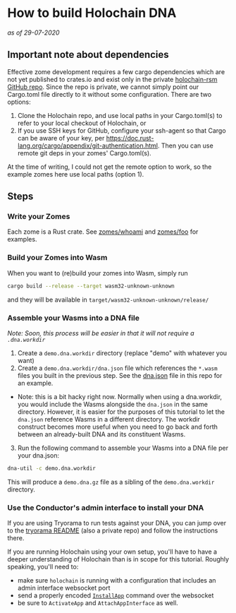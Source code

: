 # How to build Holochain DNA

*as of 29-07-2020*

## Important note about dependencies

Effective zome development requires a few cargo dependencies which are not yet published to crates.io and exist only in the private [holochain-rsm GitHub repo](https://github.com/Holo-Host/holochain). Since the repo is private, we cannot simply point our Cargo.toml file directly to it without some configuration. There are two options:

1. Clone the Holochain repo, and use local paths in your Cargo.toml(s) to refer to your local checkout of Holochain, or
2. If you use SSH keys for GitHub, configure your ssh-agent so that Cargo can be aware of your key, per https://doc.rust-lang.org/cargo/appendix/git-authentication.html. Then you can use remote git deps in your zomes' Cargo.toml(s).

At the time of writing, I could not get the remote option to work, so the example zomes here use local paths (option 1).

## Steps

### Write your Zomes

Each zome is a Rust crate. See [zomes/whoami](zomes/whoami) and [zomes/foo](zomes/foo) for examples.

### Build your Zomes into Wasm

When you want to (re)build your zomes into Wasm, simply run

```bash
cargo build --release --target wasm32-unknown-unknown
```

and they will be available in `target/wasm32-unknown-unknown/release/`

### Assemble your Wasms into a DNA file

*Note: Soon, this process will be easier in that it will not require a `.dna.workdir`*

1. Create a `demo.dna.workdir` directory (replace "demo" with whatever you want)
2. Create a `demo.dna.workdir/dna.json` file which references the `*.wasm` files you built in the previous step. See the [dna.json](dna.json) file in this repo for an example.
  - Note: this is a bit hacky right now. Normally when using a dna.workdir, you would include the Wasms alongside the `dna.json` in the same directory. However, it is easier for the purposes of this tutorial to let the `dna.json` reference Wasms in a different directory. The workdir construct becomes more useful when you need to go back and forth between an already-built DNA and its constituent Wasms.
3. Run the following command to assemble your Wasms into a DNA file per your dna.json:

```bash
dna-util -c demo.dna.workdir
```

This will produce a `demo.dna.gz` file as a sibling of the `demo.dna.workdir` directory.

### Use the Conductor's admin interface to install your DNA

If you are using Tryorama to run tests against your DNA, you can jump over to the [tryorama README](https://github.com/Holo-Host/tryorama-rsm) (also a private repo) and follow the instructions there.

If you are running Holochain using your own setup, you'll have to have a deeper understanding of Holochain than is in scope for this tutorial. Roughly speaking, you'll need to:

- make sure `holochain` is running with a configuration that includes an admin interface websocket port
- send a properly encoded [`InstallApp`](https://github.com/Holo-Host/holochain/blob/66ca899d23842cadebc214d591475987f4af4f43/crates/holochain/src/conductor/api/api_external/admin_interface.rs#L240) command over the websocket
- be sure to `ActivateApp` and `AttachAppInterface` as well.
